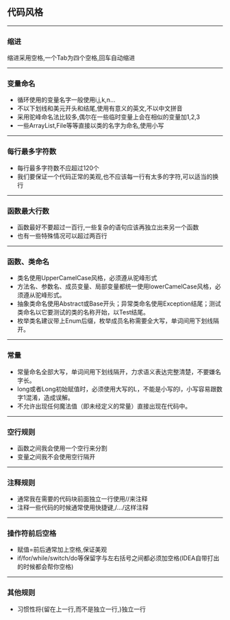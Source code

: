 ## 代码风格


----------
### 缩进
缩进采用空格,一个Tab为四个空格,回车自动缩进


----------
### 变量命名
* 循环使用的变量名字一般使用i,j,k,n...
* 不以下划线和美元开头和结尾,使用有意义的英文,不以中文拼音
* 采用驼峰命名法比较多,偶尔在一些临时变量上会在相似的变量加1,2,3
* 一些ArrayList,File等等直接以类的名字为命名,使用小写

----------
### 每行最多字符数
* 每行最多字符数不应超过120个
* 我们要保证一个代码正常的美观,也不应该每一行有太多的字符,可以适当的换行


----------
### 函数最大行数
* 函数最好不要超过一百行,一些复杂的语句应该再独立出来另一个函数
* 也有一些特殊情况可以超过两百行


----------
### 函数、类命名
* 类名使用UpperCamelCase风格，必须遵从驼峰形式
* 方法名、参数名、成员变量、局部变量都统一使用lowerCamelCase风格，必须遵从驼峰形式。
* 抽象类命名使用Abstract或Base开头；异常类命名使用Exception结尾；测试类命名以它要测试的类的名称开始，以Test结尾。
* 枚举类名建议带上Enum后缀，枚举成员名称需要全大写，单词间用下划线隔开。


----------
### 常量
* 常量命名全部大写，单词间用下划线隔开，力求语义表达完整清楚，不要嫌名字长。
* long或者Long初始赋值时，必须使用大写的L，不能是小写的l，小写容易跟数字1混淆，造成误解。
* 不允许出现任何魔法值（即未经定义的常量）直接出现在代码中。


----------
### 空行规则
* 函数之间我会使用一个空行来分割
* 变量之间我不会使用空行隔开


----------
### 注释规则
* 通常我在需要的代码块前面独立一行使用//来注释
* 注释一些代码的时候通常使用快捷键,/*...*/这样注释

----------
### 操作符前后空格
* 赋值=前后通常加上空格,保证美观
* if/for/while/switch/do等保留字与左右括号之间都必须加空格(IDEA自带打出的时候都会帮你空格)


----------
### 其他规则
* 习惯性将{留在上一行,而不是独立一行,}独立一行